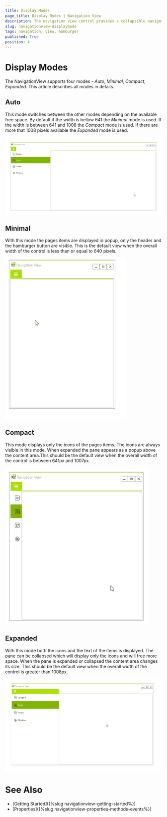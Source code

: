 ```yaml
---
title: Display Modes
page_title: Display Modes | Navigation View
description: The navigation view control provides a collapsible navigation pane that helps implement the hamburger menu pattern and automatically adapts the pane's display mode to different control sizes.
slug: navigationview-displaymode
tags: navigation, view, hamburger
published: True
position: 4
---
```


# Display Modes

The NavigationView supports four modes - *Auto*, *Minimal*, *Compact*, *Expanded*. This article describes all modes in details.

## Auto 

This mode switches between the other modes depending on the available free space. By default if the width is bellow 641 the *Minimal* mode is used. If the width is between  641 and 1008 the *Compact* mode is used. If there are more that 1008 pixels available the *Expanded* mode is used. 

![](images/pageview-navigation-view-display-modes001.gif)

## Minimal

With this mode the pages items are displayed in popup, only the header and the hamburger button are visible. This is the default view when the overall width of the control is less than or equal to 640 pixels.  

![](images/pageview-navigation-view-display-modes002.gif)

## Compact

This mode displays only the icons of the pages items. The icons are always visible in this mode. When expanded the pane appears as a popup above the content area.This should be the default view when the overall width of the control is between 641px and 1007px.

![](images/pageview-navigation-view-display-modes003.gif)

## Expanded

With this mode both the icons and the text of the items is displayed. The pane can be collapsed which will display only the icons and will free more space. When the pane is expanded or collapsed the content area changes its size. This should be the default view when the overall width of the control is greater than 1008px.

![](images/pageview-navigation-view-display-modes004.gif)


# See Also
* [Getting Started]({%slug navigationview-getting-started%})
* [Properties]({%slug navigationview-properties-methods-events%})
